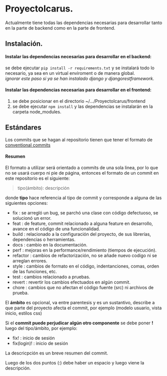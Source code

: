 # ProyectoIcarus.

Actualmente tiene todas las dependencias necesarias para desarrollar tanto en la parte de backend como en la parte de frontend.

## Instalación.
#### Instalar las dependencias necesarias para desarrollar en el backend:
se debe ejecutar `pip install -r requirements.txt` y se instalará todo lo necesario, ya sea en un virtual enviroment o de manera global.  
*ignorar este paso si ya se han instalado django y djangorestframework.*

#### Instalar las dependencias necesarias para desarrollar en el frontend:
1. se debe posicionar en el directorio ~/.../ProyectoIcarus/frontend  
2. se debe ejecutar `npm install` y las dependencias se instalarán en la carpeta node_modules.
  
## Estándares
Los commits que se hagan al repositorio tienen que tener el formato de [conventional commits](https://www.conventionalcommits.org/en/v1.0.0/#specification)  

#### Resumen
El formato a utilizar será orientado a commits de una sola linea, por lo que no se usará cuerpo ni pie de página, entonces el formato de un commit en este repositorio es el siguiente:

> tipo(ámbito): descripción 

donde **tipo** hace referencia al tipo de commit y corresponde a alguna de las siguientes opciones:  
- fix : se arregló un bug, se parchó una clase con código defectuoso, se solucionó un error.
- feat : de feature, commit relacionado a alguna feature en desarrollo, avance en el código de una funcionalidad.
- build : relacionado a la configuración del proyecto, de sus librerías, dependencias o herramientas.
- docs : cambio en la documentación.
- perf : mejoras en la performance/rendimiento (tiempos de ejecución).
- refactor : cambios de refactorización, no se añade nuevo codigo ni se arreglan errores.
- style : cambios de formato en el código, indentanciones, comas, orden de las funciones, etc.
- test : cambios relacionado a pruebas.
- revert : revertir los cambios efectuados en algún commit.
- chore : cambios que no afectan el código fuente (src) ni archivos de prueba.
  
 El **ámbito** es opcional, va entre parentesis y es un sustantivo, describe a que parte del proyecto afecta el commit, por ejemplo (modelo usuario, vista inicio, estilos css)
 
 Si el **commit puede perjudicar algún otro componente** se debe poner **!** luego del tipo/ámbito, por ejemplo: 
 - fix! : inicio de sesión 
 - fix(login)! : inicio de sesión

La descricpción es un breve resumen del commit.

Luego de los dos puntos (:) debe haber un espacio y luego viene la descripción.


